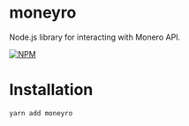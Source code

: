 # moneyro
Node.js library for interacting with Monero API.

[![NPM](https://nodei.co/npm/moneyro.png)](https://nodei.co/npm/moneyro/)

# Installation
```
yarn add moneyro
```
